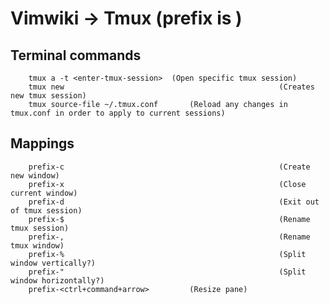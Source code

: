 # Vimwiki -> Tmux (prefix is <ctrl-b>)

## Terminal commands
		tmux a -t <enter-tmux-session>	(Open specific tmux session)
		tmux new 												(Creates new tmux session)
		tmux source-file ~/.tmux.conf		(Reload any changes in tmux.conf in order to apply to current sessions)

## Mappings
		prefix-c 												(Create new window)
		prefix-x 												(Close current window)
		prefix-d												(Exit out of tmux session)
		prefix-$												(Rename tmux session)
		prefix-,												(Rename tmux window)
		prefix-%												(Split window vertically?)
		prefix-"												(Split window horizontally?)
		prefix-<ctrl+command+arrow>			(Resize pane)

